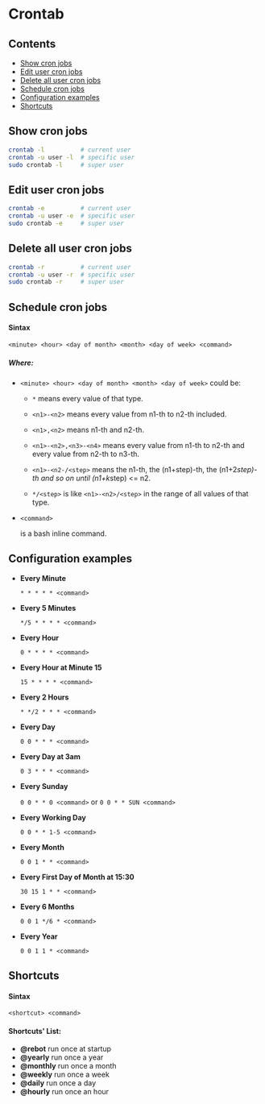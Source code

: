 # Crontab

## Contents

- [Show cron jobs](#show-cron-jobs)
- [Edit user cron jobs](#edit-user-cron-jobs)
- [Delete all user cron jobs](#Delete-all-user-cron-jobs)
- [Schedule cron jobs](#schedule-cron-jobs)
- [Configuration examples](#configuration-examples)
- [Shortcuts](#shortcuts)

## Show cron jobs
```bash
crontab -l          # current user
crontab -u user -l  # specific user
sudo crontab -l     # super user
```

## Edit user cron jobs
```bash
crontab -e          # current user
crontab -u user -e  # specific user
sudo crontab -e     # super user
```

## Delete all user cron jobs
```bash
crontab -r          # current user
crontab -u user -r  # specific user
sudo crontab -r     # super user
```

## Schedule cron jobs

#### Sintax
`<minute> <hour> <day of month> <month> <day of week> <command>`

##### Where:
- `<minute> <hour> <day of month> <month> <day of week>` could be:

  - `*` means every value of that type.

  - `<n1>-<n2>` means every value from n1-th to n2-th included.

  - `<n1>,<n2>` means n1-th and n2-th.

  - `<n1>-<n2>,<n3>-<n4>` means every value from n1-th to n2-th and every value from n2-th to n3-th.

  - `<n1>-<n2-/<step>` means the n1-th, the (n1+step)-th, the (n1+2*step)-th and so on until (n1+k*step) <= n2.

  - `*/<step>` is like `<n1>-<n2>/<step>` in the range of all values of that type.

- `<command>`

  is a bash inline command.


## Configuration examples
- **Every Minute**

  ```* * * * * <command>```

- **Every 5 Minutes**

  ```*/5 * * * * <command>```

- **Every Hour**

  ```0 * * * * <command>```

- **Every Hour at Minute 15**

  ```15 * * * * <command>```

- **Every 2 Hours**

  ```* */2 * * * <command>```

- **Every Day**

  ```0 0 * * * <command>```

- **Every Day at 3am**

  ```0 3 * * * <command>```

- **Every Sunday**

  ```0 0 * * 0 <command>``` or ```0 0 * * SUN <command>```

- **Every Working Day**

  ```0 0 * * 1-5 <command>```

- **Every Month**

  ```0 0 1 * * <command>```

- **Every First Day of Month at 15:30**

  ```30 15 1 * * <command>```

- **Every 6 Months**

  ```0 0 1 */6 * <command>```

- **Every Year**

  ```0 0 1 1 * <command>```

## Shortcuts

#### Sintax
`<shortcut> <command>`

#### Shortcuts' List:
- **@rebot** run once at startup
- **@yearly** run once a year
- **@monthly** run once a month
- **@weekly** run once a week
- **@daily** run once a day
- **@hourly** run once an hour
